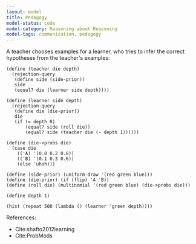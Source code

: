 ```yaml
---
layout: model
title: Pedagogy
model-status: code
model-category: Reasoning about Reasoning
model-tags: communication, pedagogy
---
```


A teacher chooses examples for a learner, who tries to infer the correct hypotheses from the teacher's examples:

    (define (teacher die depth)
      (rejection-query
       (define side (side-prior))
       side
       (equal? die (learner side depth))))
    
    (define (learner side depth)
      (rejection-query
       (define die (die-prior))
       die
       (if (= depth 0)
           (equal? side (roll die))
           (equal? side (teacher die (- depth 1))))))
    
    (define (die->probs die)
      (case die
        (('A) '(0.0 0.2 0.8))
        (('B) '(0.1 0.3 0.6))
        (else 'uhoh)))
    
    (define (side-prior) (uniform-draw '(red green blue)))
    (define (die-prior) (if (flip) 'A 'B))
    (define (roll die) (multinomial '(red green blue) (die->probs die)))
    
    (define depth 1)
    
    (hist (repeat 500 (lambda () (learner 'green depth))))

References:

- Cite:shafto2012learning
- Cite:ProbMods
